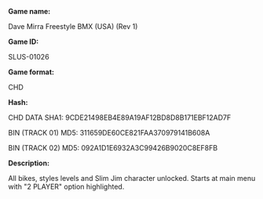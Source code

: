 **Game name:**

Dave Mirra Freestyle BMX (USA) (Rev 1)

**Game ID:**

SLUS-01026

**Game format:**

CHD

**Hash:**

CHD DATA SHA1: 9CDE21498EB4E89A19AF12BD8D8B171EBF12AD7F

BIN (TRACK 01) MD5: 311659DE60CE821FAA370979141B608A

BIN (TRACK 02) MD5: 092A1D1E6932A3C99426B9020C8EF8FB

**Description:**

All bikes, styles levels and Slim Jim character unlocked. Starts at main menu with "2 PLAYER" option highlighted.